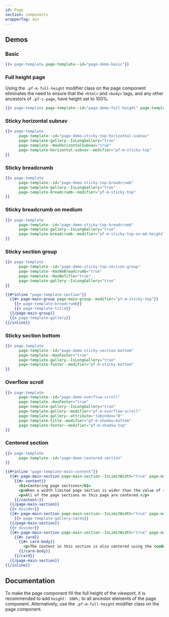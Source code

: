 ```yaml
---
id: Page
section: components
wrapperTag: div
---
```


## Demos

### Basic
```hbs isFullscreen
{{> page-template page-template--id="page-demo-basic"}}
```

### Full height page
Using the `.pf-m-full-height` modifier class on the page component eliminates the need to ensure that the `<html>` and `<body>` tags, and any other ancestors of `.pf-c-page`, have height set to 100%.
```hbs isFullscreen
{{> page-template page-template--id="page-demo-full-height" page-template--modifier="pf-m-full-height"}}
```

### Sticky horizontal subnav
```hbs isFullscreen
{{> page-template
      page-template--id="page-demo-sticky-top-horizontal-subnav"
      page-template-gallery--IsLongGallery="true"
      page-template--HasHorizontalSubnav="true"
      page-template-horizontal-subnav--modifier="pf-m-sticky-top"
}}
```

### Sticky breadcrumb
```hbs isFullscreen
{{> page-template
      page-template--id="page-demo-sticky-top-breadcrumb"
      page-template-gallery--IsLongGallery="true"
      page-template-breadcrumb--modifier="pf-m-sticky-top"
}}
```

### Sticky breadcrumb on medium
```hbs isFullscreen
{{> page-template
      page-template--id="page-demo-sticky-top-breadcrumb"
      page-template-gallery--IsLongGallery="true"
      page-template-breadcrumb--modifier="pf-m-sticky-top-on-md-height"
}}
```

### Sticky section group
```hbs isFullscreen
{{> page-template
      page-template--id="page-demo-sticky-top-section-group"
      page-template--HasNoBreadcrumb="true"
      page-template--HasNoTitle="true"
      page-template-gallery--IsLongGallery="true"
}}

{{#*inline "page-template-section"}}
  {{#> page-main-group page-main-group--modifier="pf-m-sticky-top"}}
    {{> page-template-breadcrumb}}
    {{> page-template-title}}
  {{/page-main-group}}
  {{> page-template-gallery}}
{{/inline}}
```

### Sticky section bottom
```hbs isFullscreen
{{> page-template
      page-template--id="page-demo-sticky-section-bottom"
      page-template--HasFooter="true"
      page-template-gallery--IsLongGallery="true"
      page-template-footer--modifier="pf-m-sticky-bottom"
}}
```

### Overflow scroll
```hbs isFullscreen
{{> page-template
      page-template--id="page-demo-overflow-scroll"
      page-template--HasFooter="true"
      page-template-gallery--IsLongGallery="true"
      page-template-gallery--modifier="pf-m-overflow-scroll"
      page-template-gallery--attribute='tabindex="0"'
      page-template-title--modifier="pf-m-shadow-bottom"
      page-template-footer--modifier="pf-m-shadow-top"
}}
```

### Centered section
```hbs isFullscreen
{{> page-template
      page-template--id="page-demo-centered-section"
}}

{{#*inline "page-template-main-content"}}
  {{#> page-main-section page-main-section--IsLimitWidth="true" page-main-section--modifier="pf-m-align-center pf-m-light"}}
    {{#> content}}
      <h1>Centering page sections</h1>
      <p>When a width limited page section is wider than the value of <code>--pf-c-page--section--m-limit-width--MaxWidth</code>, the section will be centered in the main section.</p>
      <p>All of the page sections on this page are centered.</p>
    {{/content~}}
  {{/page-main-section}}
  {{> divider}}
  {{#> page-main-section page-main-section--IsLimitWidth="true" page-main-section--modifier="pf-m-align-center"}}
    {{> page-template-gallery-cards}}
  {{/page-main-section}}
  {{> divider}}
  {{#> page-main-section page-main-section--IsLimitWidth="true" page-main-section--modifier="pf-m-align-center pf-u-text-align-center"}}
    {{#> card}}
      {{#> card-body}}
        <p>The content in this section is also centered using the <code>.pf-u-text-align-center</code> utility class.</p>
      {{/card-body}}
    {{/card}}
  {{/page-main-section}}
{{/inline}}
```

## Documentation
To make the page component fill the full height of the viewport, it is recommended to add `height: 100%;` to all ancestor elements of the page component. Alternatively, use the `.pf-m-full-height` modifier class on the page component.
